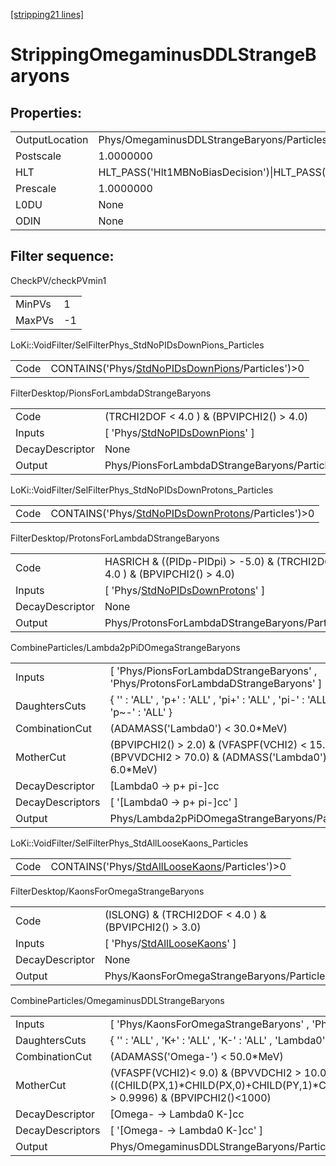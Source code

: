 [\[stripping21 lines\]](../stripping21-index.md)

# StrippingOmegaminusDDLStrangeBaryons

## Properties:

|                |                                                                                                                                                                                                                                    |
|----------------|------------------------------------------------------------------------------------------------------------------------------------------------------------------------------------------------------------------------------------|
| OutputLocation | Phys/OmegaminusDDLStrangeBaryons/Particles                                                                                                                                                                                         |
| Postscale      | 1.0000000                                                                                                                                                                                                                          |
| HLT            | HLT_PASS('Hlt1MBNoBiasDecision')\|HLT_PASS('Hlt1MBMicroBiasTStationDecision')\|HLT_PASS('Hlt1MBMicroBiasVeloDecision')\|HLT_PASS('Hlt1MBMicroBiasTStationRateLimitedDecision')\|HLT_PASS('Hlt1MBMicroBiasVeloRateLimitedDecision') |
| Prescale       | 1.0000000                                                                                                                                                                                                                          |
| L0DU           | None                                                                                                                                                                                                                               |
| ODIN           | None                                                                                                                                                                                                                               |

## Filter sequence:

CheckPV/checkPVmin1

|        |     |
|--------|-----|
| MinPVs | 1   |
| MaxPVs | -1  |

LoKi::VoidFilter/SelFilterPhys_StdNoPIDsDownPions_Particles

|      |                                                                                                          |
|------|----------------------------------------------------------------------------------------------------------|
| Code | CONTAINS('Phys/[StdNoPIDsDownPions](../commonparticles/stripping21-stdnopidsdownpions.md)/Particles')\>0 |

FilterDesktop/PionsForLambdaDStrangeBaryons

|                 |                                                                                         |
|-----------------|-----------------------------------------------------------------------------------------|
| Code            | (TRCHI2DOF \< 4.0 ) & (BPVIPCHI2() \> 4.0)                                              |
| Inputs          | \[ 'Phys/[StdNoPIDsDownPions](../commonparticles/stripping21-stdnopidsdownpions.md)' \] |
| DecayDescriptor | None                                                                                    |
| Output          | Phys/PionsForLambdaDStrangeBaryons/Particles                                            |

LoKi::VoidFilter/SelFilterPhys_StdNoPIDsDownProtons_Particles

|      |                                                                                                              |
|------|--------------------------------------------------------------------------------------------------------------|
| Code | CONTAINS('Phys/[StdNoPIDsDownProtons](../commonparticles/stripping21-stdnopidsdownprotons.md)/Particles')\>0 |

FilterDesktop/ProtonsForLambdaDStrangeBaryons

|                 |                                                                                             |
|-----------------|---------------------------------------------------------------------------------------------|
| Code            | HASRICH & ((PIDp-PIDpi) \> -5.0) & (TRCHI2DOF \< 4.0 ) & (BPVIPCHI2() \> 4.0)               |
| Inputs          | \[ 'Phys/[StdNoPIDsDownProtons](../commonparticles/stripping21-stdnopidsdownprotons.md)' \] |
| DecayDescriptor | None                                                                                        |
| Output          | Phys/ProtonsForLambdaDStrangeBaryons/Particles                                              |

CombineParticles/Lambda2pPiDOmegaStrangeBaryons

|                  |                                                                                                       |
|------------------|-------------------------------------------------------------------------------------------------------|
| Inputs           | \[ 'Phys/PionsForLambdaDStrangeBaryons' , 'Phys/ProtonsForLambdaDStrangeBaryons' \]                   |
| DaughtersCuts    | { '' : 'ALL' , 'p+' : 'ALL' , 'pi+' : 'ALL' , 'pi-' : 'ALL' , 'p~-' : 'ALL' }                         |
| CombinationCut   | (ADAMASS('Lambda0') \< 30.0\*MeV)                                                                     |
| MotherCut        | (BPVIPCHI2() \> 2.0) & (VFASPF(VCHI2) \< 15.0) &(BPVVDCHI2 \> 70.0) & (ADMASS('Lambda0') \< 6.0\*MeV) |
| DecayDescriptor  | \[Lambda0 -\> p+ pi-\]cc                                                                              |
| DecayDescriptors | \[ '\[Lambda0 -\> p+ pi-\]cc' \]                                                                      |
| Output           | Phys/Lambda2pPiDOmegaStrangeBaryons/Particles                                                         |

LoKi::VoidFilter/SelFilterPhys_StdAllLooseKaons_Particles

|      |                                                                                                      |
|------|------------------------------------------------------------------------------------------------------|
| Code | CONTAINS('Phys/[StdAllLooseKaons](../commonparticles/stripping21-stdallloosekaons.md)/Particles')\>0 |

FilterDesktop/KaonsForOmegaStrangeBaryons

|                 |                                                                                     |
|-----------------|-------------------------------------------------------------------------------------|
| Code            | (ISLONG) & (TRCHI2DOF \< 4.0 ) & (BPVIPCHI2() \> 3.0)                               |
| Inputs          | \[ 'Phys/[StdAllLooseKaons](../commonparticles/stripping21-stdallloosekaons.md)' \] |
| DecayDescriptor | None                                                                                |
| Output          | Phys/KaonsForOmegaStrangeBaryons/Particles                                          |

CombineParticles/OmegaminusDDLStrangeBaryons

|                  |                                                                                                                                                                                       |
|------------------|---------------------------------------------------------------------------------------------------------------------------------------------------------------------------------------|
| Inputs           | \[ 'Phys/KaonsForOmegaStrangeBaryons' , 'Phys/Lambda2pPiDOmegaStrangeBaryons' \]                                                                                                      |
| DaughtersCuts    | { '' : 'ALL' , 'K+' : 'ALL' , 'K-' : 'ALL' , 'Lambda0' : 'ALL' , 'Lambda~0' : 'ALL' }                                                                                                 |
| CombinationCut   | (ADAMASS('Omega-') \< 50.0\*MeV)                                                                                                                                                      |
| MotherCut        | (VFASPF(VCHI2)\< 9.0) & (BPVVDCHI2 \> 10.0) & ((CHILD(PX,1)\*CHILD(PX,0)+CHILD(PY,1)\*CHILD(PY,0)+CHILD(PZ,1)\*CHILD(PZ,0))/(CHILD(P,1)\*CHILD(P,0)) \> 0.9996) & (BPVIPCHI2()\<1000) |
| DecayDescriptor  | \[Omega- -\> Lambda0 K-\]cc                                                                                                                                                           |
| DecayDescriptors | \[ '\[Omega- -\> Lambda0 K-\]cc' \]                                                                                                                                                   |
| Output           | Phys/OmegaminusDDLStrangeBaryons/Particles                                                                                                                                            |
